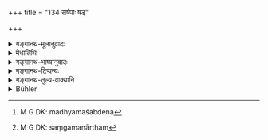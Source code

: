 +++
title = "134 सर्षपाः षड्"

+++

<details><summary>गङ्गानथ-मूलानुवादः</summary>

Six ‘mustards’ make one middling ‘barley-corn’; three of these make one ‘guñjā-berry’; a ‘bean’ is made of five ‘guñja-berries;’ and sixteen ‘beans’ make one ‘gold-piece.’—(131)
</details>

<details><summary>मेधातिथिः</summary>

<u>मध्यमशब्दो</u> ऽभ्रान्तिहेतुः परिमाणपरत्वे नात्यन्तम् अपिचितो नातिस्थूलः सर्षपपरिमाण इति **मध्य**ग्रहणम् अर्थवत् । संज्ञापरत्वे तु न किंचिन् मध्यशब्देन[^१६८] यवशब्दसंज्ञात्वात् । 


[^१६८]:
     M G DK: madhyamaśabdena

- <u>तद् असत्</u> । नायं संदर्भो येन प्रत्यवयवं प्रयोजनम् उच्यते । पद्यग्रन्थो ऽयम् । तत्र संगतार्थम्[^१६९] अपि वृत्तानुरोधात् किंचिद् उच्यते । अस्ति चास्यान्वयः । अनन्विताभिधानं हि वाक्यार्थविरोधान् न प्रमाणम् । न चावगताभिधानम् अपि । परिमाणभेदांस् त्रसरेणुशतमानादीन् आद्यन्तान् अपेक्ष्य मध्यपहितत्वान् मध्यो यवाख्यः परिमाणविशेषः । 


[^१६९]:
     M G DK: saṃgamanārtham

पञ्चकृष्णला अस्मिन् सन्ति **पञ्चकृष्णलिकः**[^१७०] । "अत इति ठनौ" इति टन् कर्तव्यः । "पञ्चकृष्णलकः" इति पाठे कबन्तो बहुव्रीहिः । ते कृष्णलाः षोडश एकः सुवर्णः ॥ ८.१३४ ॥
</details>

<details><summary>गङ्गानथ-भाष्यानुवादः</summary>

“The term ‘*middling*’ is likely to lead to mistakes. If the names here
put forward are meant to be denotative of the size of the objects named,
then the addition of the epithet ‘middling’ has some meaning,—the sense
being that the size of the ‘Mustard’ here meant is that of a mustard
grain which is neither too large nor too small. If, on the other hand,
the terms are put forward as mere technical names, then there can be no
sense in the term ‘*middling*,’—the term ‘barleycorn’ being a mere
technical name (standing for the *grain*).”

This is not right. This is not a prose-treatise, that we should seek for
the justification of every expression used; it is a metrical treatise,
and as such sometimes even irrelevant expressions are introduced for the
purpose of filling up the metre. As a matter of fact, however, there is
some relevancy in the present case; if it were something wholly
irrelevant it would interfere with the comprehension of the sentence as
a whole, and would thereby vitiate its authority. But there is nothing
irrelevant here; the fact is that the ‘barley-corn’ being mentioned in
the *middle* of the entire table of measures—beginning with the ‘Triad’
and ending with the ‘*Śatamūna*,’—the epithet ‘*middling*’ has been
added to it in the sense that the particular measure known as the
‘barleycorn’ occurs in the *middle* of the whole table of measures.

The term ‘*pañcakṛṣṇalika*’ is formed with the ‘*ṭhin*’ affix, the sense
being ‘that which is made up of five ‘*Kṛṣṇalas*.’ If the reading is
‘*pañcakṛṣṇalika*,’ it should be treated as a *Bahuvrīhi* compound,
ending with the ‘*kap*’ affix.

Sixteen of these ‘*guñjā-berries*’ make one ‘gold-piece.’—(134)
</details>

<details><summary>गङ्गानथ-टिप्पन्यः</summary>

The *Kṛṣṇala* is the same as the *Raktikā* (Vern. *Ratti*), equivalent
to 122 grammes or 1.875 grains.

“The tines in court were reckoned as so many *paṇas*, one *paṇa* being
the same as a *karṣa* = 16 *Māṣa* = 80 *Kṛṣṇala*. Some of the weights
mentioned are, confined to gold —*Suvarṇa* and *Niṣka*; some to silver
—*Purāṇa* and *Śatamāna*; and some are used for both—*kṛṣṇala, paṇa
māṣa, pala, dharaṇa*, the last at times of copper.”—Hopkins.

This verse is quoted in *Vivādaratnākara* (p. 666) which explains
‘*madhyaḥ*’ as ‘neither large nor small’;—and in *Parāśaramādhava*
(Vyavahāra, p. 115), which adds that the name ‘*māṣa*’ is applied to the
sixteenth part of the ‘*suvarṇa*’, and ‘*kṛṣṇala*’ to the third part of
the ‘*kaṛsa*’, which latter is the fifth part of the ‘*māṣa*’. It
remarks that ‘*karṣa*’ is one of the names of silver.

It is quoted in *Hemādri* (Vrata, p. 53);—and in *Nṛsiṃhaprasāda* (Dāna,
4a).
</details>

<details><summary>गङ्गानथ-तुल्य-वाक्यानि</summary>

**(verses 8.131-137)**

See Comparative notes for [Verse
8.131].
</details>

<details><summary>Bühler</summary>

134	Six grains of white mustard are one middle-sized barley-corn, and three barley-corns one krishnala (raktika, or gunga-berry); five krishnalas are one masha (bean), and sixteen of those one suvarna.
</details>
